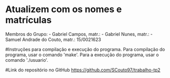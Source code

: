 # Atualizem com os nomes e matrículas
Membros do Grupo: - Gabriel Campos, matr.:
				  - Gabriel Nunes, matr.:
				  - Samuel Andrade do Couto, matr.: 15/0021623

#Instruções para compilação e execução do programa.
Para compilação do programa, usar o comando 'make'.
Para a execução do programa, usar o comando './usuario'.

#Link do repositório no GitHub
https://github.com/SCouto97/trabalho-tp2
